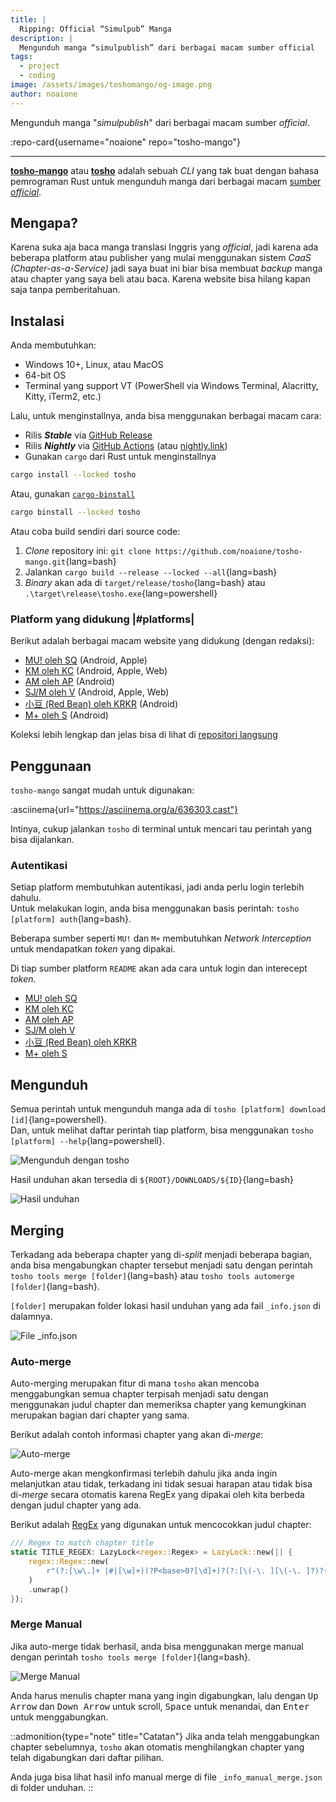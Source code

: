 ```yaml
---
title: |
  Ripping: Official “Simulpub” Manga
description: |
  Mengunduh manga “simulpublish” dari berbagai macam sumber official
tags:
  - project
  - coding
image: /assets/images/toshomango/og-image.png
author: noaione
---
```


Mengunduh manga "_simulpublish_" dari berbagai macam sumber _official_.

<!--more-->

:repo-card{username="noaione" repo="tosho-mango"}

---

**[tosho-mango](https://github.com/noaione/tosho-mango)** atau **[tosho](https://github.com/noaione/tosho-mango)** adalah sebuah _CLI_ yang tak buat dengan bahasa pemrograman Rust untuk mengunduh manga dari berbagai macam [sumber _official_](#platforms).

## Mengapa?

Karena suka aja baca manga translasi Inggris yang _official_, jadi karena ada beberapa platform atau publisher yang mulai menggunakan sistem _CaaS (Chapter-as-a-Service)_ jadi saya buat ini biar bisa membuat _backup_ manga atau chapter yang saya beli atau baca. Karena website bisa hilang kapan saja tanpa pemberitahuan.

## Instalasi

Anda membutuhkan:

- Windows 10+, Linux, atau MacOS
- 64-bit OS
- Terminal yang support VT (PowerShell via Windows Terminal, Alacritty, Kitty, iTerm2, etc.)

Lalu, untuk menginstallnya, anda bisa menggunakan berbagai macam cara:

- Rilis _**Stable**_ via [GitHub Release](https://github.com/noaione/tosho-mango/releases)
- Rilis _**Nightly**_ via [GitHub Actions](https://github.com/noaione/tosho-mango/actions/workflows/ci.yml?query=branch%3Amaster) (atau [nightly.link](https://nightly.link/noaione/tosho-mango/workflows/ci/master?preview))
- Gunakan `cargo` dari Rust untuk menginstallnya

```bash
cargo install --locked tosho
```

Atau, gunakan [`cargo-binstall`](https://github.com/cargo-bins/cargo-binstall)

```bash
cargo binstall --locked tosho
```

Atau coba build sendiri dari source code:

1. _Clone_ repository ini: `git clone https://github.com/noaione/tosho-mango.git`{lang=bash}
2. Jalankan `cargo build --release --locked --all`{lang=bash}
3. _Binary_ akan ada di `target/release/tosho`{lang=bash} atau `.\target\release\tosho.exe`{lang=powershell}

### Platform yang didukung |#platforms|

Berikut adalah berbagai macam website yang didukung (dengan redaksi):

- [MU! oleh SQ](https://github.com/noaione/tosho-mango/tree/master/tosho_musq) (Android, Apple)
- [KM oleh KC](https://github.com/noaione/tosho-mango/tree/master/tosho_kmkc) (Android, Apple, Web)
- [AM oleh AP](https://github.com/noaione/tosho-mango/tree/master/tosho_amap) (Android)
- [SJ/M oleh V](https://github.com/noaione/tosho-mango/tree/master/tosho_sjv) (Android, Apple, Web)
- [小豆 (Red Bean) oleh KRKR](https://github.com/noaione/tosho-mango/tree/master/tosho_rbean) (Android)
- [M+ oleh S](https://github.com/noaione/tosho-mango/tree/master/tosho_mplus) (Android)

Koleksi lebih lengkap dan jelas bisa di lihat di [repositori langsung](https://github.com/noaione/tosho-mango#supported-platform)

## Penggunaan

`tosho-mango` sangat mudah untuk digunakan:

:asciinema{url="https://asciinema.org/a/636303.cast"}

Intinya, cukup jalankan `tosho` di terminal untuk mencari tau perintah yang bisa dijalankan.

### Autentikasi

Setiap platform membutuhkan autentikasi, jadi anda perlu login terlebih dahulu.<br />
Untuk melakukan login, anda bisa menggunakan basis perintah: `tosho [platform] auth`{lang=bash}.

Beberapa sumber seperti `MU!` dan `M+` membutuhkan _Network Interception_ untuk mendapatkan _token_ yang dipakai.

Di tiap sumber platform `README` akan ada cara untuk login dan interecept _token_.

- [MU! oleh SQ](https://github.com/noaione/tosho-mango/tree/master/tosho_musq#authentication)
- [KM oleh KC](https://github.com/noaione/tosho-mango/tree/master/tosho_kmkc#authentication)
- [AM oleh AP](https://github.com/noaione/tosho-mango/tree/master/tosho_amap#authentication)
- [SJ/M oleh V](https://github.com/noaione/tosho-mango/tree/master/tosho_sjv#authentication)
- [小豆 (Red Bean) oleh KRKR](https://github.com/noaione/tosho-mango/tree/master/tosho_rbean#authentication)
- [M+ oleh S](https://github.com/noaione/tosho-mango/tree/master/tosho_mplus#authentication)

## Mengunduh

Semua perintah untuk mengunduh manga ada di `tosho [platform] download [id]`{lang=powershell}.<br />
Dan, untuk melihat daftar perintah tiap platform, bisa menggunakan `tosho [platform] --help`{lang=powershell}.

![Mengunduh dengan tosho](https://p.ihateani.me/fxdvesbw.gif)

Hasil unduhan akan tersedia di `${ROOT}/DOWNLOADS/${ID}`{lang=bash}

![Hasil unduhan](/assets/images/toshomango/01_downloadfolder.png)

## Merging

Terkadang ada beberapa chapter yang di-_split_ menjadi beberapa bagian, anda bisa mengabungkan chapter tersebut menjadi satu dengan perintah `tosho tools merge [folder]`{lang=bash} atau `tosho tools automerge [folder]`{lang=bash}.

`[folder]` merupakan folder lokasi hasil unduhan yang ada fail `_info.json` di dalamnya.

![File _info.json](/assets/images/toshomango/02_mergeinfo.png)

### Auto-merge

Auto-merging merupakan fitur di mana `tosho` akan mencoba menggabungkan semua chapter terpisah menjadi satu dengan menggunakan judul chapter dan memeriksa chapter yang kemungkinan merupakan bagian dari chapter yang sama.

Berikut adalah contoh informasi chapter yang akan di-_merge_:

![Auto-merge](/assets/images/toshomango/02_mergeautoask.png)

Auto-merge akan mengkonfirmasi terlebih dahulu jika anda ingin melanjutkan atau tidak, terkadang ini tidak sesuai harapan
atau tidak bisa di-_merge_ secara otomatis karena RegEx yang dipakai oleh kita berbeda dengan judul chapter yang ada.

Berikut adalah [RegEx](https://github.com/noaione/tosho-mango/blob/master/tosho/src/impl/tools/merger.rs#L18) yang digunakan untuk mencocokkan judul chapter:

```rs [tosho/src/impl/tools/merger.rs] lineNumbers startLine=17
/// Regex to match chapter title
static TITLE_REGEX: LazyLock<regex::Regex> = LazyLock::new(|| {
    regex::Regex::new(
        r"(?:[\w\.]+ |#|[\w]+)(?P<base>0?[\d]+)?(?:[\(-\. ][\(-\. ]?)?(?P<split>[\d]+)?(?:[\)])?", // [!code focus]
    )
    .unwrap()
});
```

### Merge Manual

Jika auto-merge tidak berhasil, anda bisa menggunakan merge manual dengan perintah `tosho tools merge [folder]`{lang=bash}.

![Merge Manual](https://p.ihateani.me/bohfmjbl.gif)

Anda harus menulis chapter mana yang ingin digabungkan, lalu dengan <kbd>Up Arrow</kbd> dan <kbd>Down Arrow</kbd> untuk scroll, <kbd>Space</kbd> untuk menandai, dan <kbd>Enter</kbd> untuk menggabungkan.

::admonition{type="note" title="Catatan"}
Jika anda telah menggabungkan chapter sebelumnya, `tosho` akan otomatis
menghilangkan chapter yang telah digabungkan dari daftar pilihan.

Anda juga bisa lihat hasil info manual merge di file `_info_manual_merge.json` di folder unduhan.
::
